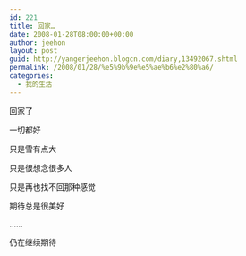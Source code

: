 ```yaml
---
id: 221
title: 回家…
date: 2008-01-28T08:00:00+00:00
author: jeehon
layout: post
guid: http://yangerjeehon.blogcn.com/diary,13492067.shtml
permalink: /2008/01/28/%e5%9b%9e%e5%ae%b6%e2%80%a6/
categories:
  - 我的生活
---
```

回家了
  
一切都好
  
只是雪有点大
  
只是很想念很多人
  
只是再也找不回那种感觉
  
期待总是很美好
  
……
  
仍在继续期待